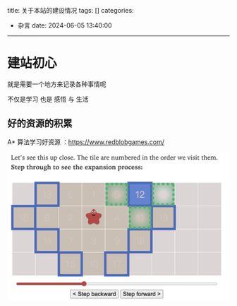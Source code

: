 title: 关于本站的建设情况
tags: []
categories:
  - 杂言
date: 2024-06-05 13:40:00
---
# 建站初心

就是需要一个地方来记录各种事情呢

不仅是学习 也是 感悟 与 生活

## 好的资源的积累

A* 算法学习好资源 ：https://www.redblobgames.com/

![REDBLOBGAMES](/images/pasted-1.png)